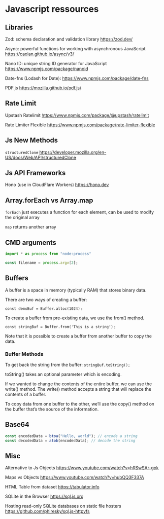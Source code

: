 # Javascript ressources


## Libraries

Zod: schema declaration and validation library https://zod.dev/

Async: powerful functions for working with asynchronous JavaScript https://caolan.github.io/async/v3/

Nano ID: unique string ID generator for JavaScript https://www.npmjs.com/package/nanoid

Date-fns (Lodash for Date): https://www.npmjs.com/package/date-fns

PDF.js https://mozilla.github.io/pdf.js/


## Rate Limit

Upstash Ratelimit https://www.npmjs.com/package/@upstash/ratelimit

Rate Limiter Flexible https://www.npmjs.com/package/rate-limiter-flexible


## Js New Methods

```structuredClone```  https://developer.mozilla.org/en-US/docs/Web/API/structuredClone


## Js API Frameworks

Hono (use in CloudFlare Workers) https://hono.dev


## Array.forEach vs Array.map

```forEach``` just executes a function for each element, can be used to modify the original array

```map``` returns another array


## CMD arguments

```javascript
import * as process from "node:process"

const filename = process.argv[2];
```

## Buffers

A buffer is a space in memory (typically RAM) that stores binary data. 

There are two ways of creating a buffer:

```const demoBuf = Buffer.alloc(1024);```

To create a buffer from pre-existing data, we use the from() method.

```const stringBuf = Buffer.from('This is a string');```

Note that it is possible to create a buffer from another buffer to copy the data.


### Buffer Methods

To get back the string from the buffer: ```stringBuf.toString();```

toString() takes an optional parameter which is encoding.

If we wanted to change the contents of the entire buffer, we can use the write() method. The write() method accepts a string that will replace the contents of a buffer.

To copy data from one buffer to the other, we’ll use the copy() method on the buffer that’s the source of the information.


## Base64

```javascript
const encodedData = btoa("Hello, world"); // encode a string
const decodedData = atob(encodedData); // decode the string
```


## Misc

Alternative to Js Objects https://www.youtube.com/watch?v=hRSwSAr-gok

Maps vs Objects https://www.youtube.com/watch?v=hubQQ3F337A

HTML Table from dataset https://tabulator.info

SQLite in the Browser https://sql.js.org

Hosting read-only SQLite databases on static file hosters https://github.com/phiresky/sql.js-httpvfs



